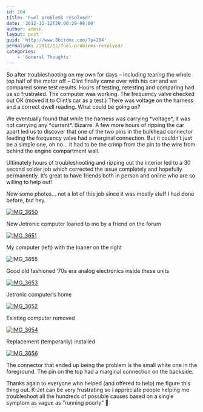 ```yaml
---
id: 204
title: 'Fuel problems resolved!'
date: '2012-12-12T20:00:29-08:00'
author: admin
layout: post
guid: 'http://www.8bitdmc.com/?p=204'
permalink: /2012/12/fuel-problems-resolved/
categories:
    - 'General Thoughts'
---
```


So after troubleshooting on my own for days – including tearing the whole top half of the motor off – Clint finally came over with his car and we compared some test results. Hours of testing, retesting and comparing had us so frustrated. The computer was working. The frequency valve checked out OK (moved it to Clint’s car as a test.) There was voltage on the harness and a correct dwell reading. What could be going on?

We eventually found that while the harness was carrying \*voltage\*, it was not carrying any \*current\*. Bizarre. A few more hours of ripping the car apart led us to discover that one of the two pins in the bulkhead connector feeding the frequency valve had a marginal connection. But it couldn’t just be a simple one, oh no… it had to be the crimp from the pin to the wire from behind the engine compartment wall.

Ultimately hours of troubleshooting and ripping out the interior led to a 30 second solder job which corrected the issue completely and hopefully permanently. It’s great to have friends both in person and online who are so willing to help out!

Now some photos… not a lot of this job since it was mostly stuff I had done before, but hey.

[![](../../assets/images/2012/12/IMG_3650-300x225.jpg "IMG_3650")](../../assets/images/2012/12/IMG_3650.jpg)

New Jetronic computer loaned to me by a friend on the forum

[![](../../assets/images/2012/12/IMG_3651-300x225.jpg "IMG_3651")](../../assets/images/2012/12/IMG_3651.jpg)

My computer (left) with the loaner on the right

![](../../assets/images/2012/12/IMG_3655-300x225.jpg "IMG_3655")

Good old fashioned ’70s era analog electronics inside these units

[![](../../assets/images/2012/12/IMG_3653-300x225.jpg "IMG_3653")](../../assets/images/2012/12/IMG_3653.jpg)

Jetronic computer’s home

[![](../../assets/images/2012/12/IMG_3652-300x225.jpg "IMG_3652")](../../assets/images/2012/12/IMG_3652.jpg)

Existing computer removed

[![](../../assets/images/2012/12/IMG_3654-300x225.jpg "IMG_3654")](../../assets/images/2012/12/IMG_3654.jpg)

Replacement (temporarily) installed

[![](../../assets/images/2012/12/IMG_3656-300x225.jpg "IMG_3656")](../../assets/images/2012/12/IMG_3656.jpg)

The connector that ended up being the problem is the small white one in the foreground. The pin on the top had a marginal connection on the backside.

Thanks again to everyone who helped (and offered to help) me figure this thing out. K-Jet can be very frustrating so I appreciate people helping me troubleshoot all the hundreds of possible causes based on a single symptom as vague as “running poorly” 🙂